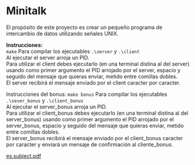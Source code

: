 # Minitalk
El propósito de este proyecto es crear un pequeño programa de intercambio de
datos utilizando señales UNIX.

<b>Instrucciones:</b><br>
<code>make</code>
Para compilar los ejecutables <code>.\server</code> y <code>.\client</code><br>
Al ejecutar el server arroja un PID.<br>
Para utilizar el client debes ejecutarlo (en una terminal distina al del server) usando como primer argumento el PID arrojado por el server, espacio y seguido del mensaje que quieras enviar, metido entre comillas dobles.<br>
El server recibirá el mensaje enviado por el client caracter por caracter.


Instrucciones del bonus:
<code>make bonus</code>
Para compilar los ejecutables <code>.\sever_bonus</code> y <code>.\client_bonus</code> <br>
Al ejecutar el server_bonus arroja un PID.<br>
Para utilizar el client_bonus debes ejecutarlo (en una terminal distina al del server_bonus) usando como primer argumento el PID arrojado por el server_bonus, espacio y seguido del mensaje que quieras enviar, metido entre comillas dobles.<br>
El server_bonus recibirá el mensaje enviado por el client_bonus caracter por caracter y enviará un mensaje de confirmación al cliente_bonus.


[es.subject.pdf](https://github.com/mugi-chab/minitalk/files/9626207/es.subject.pdf)
